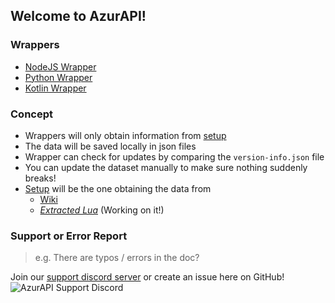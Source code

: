 ## Welcome to AzurAPI!

### Wrappers

- [NodeJS Wrapper](https://www.npmjs.com/package/@azurapi/azurapi)
- [Python Wrapper](https://github.com/AzurAPI/azurapi-py)
- [Kotlin Wrapper](https://github.com/AzurAPI/AzurApi-Kotlin)

### Concept

- Wrappers will only obtain information from [setup](https://github.com/AzurAPI/azurapi-js-setup)
- The data will be saved locally in json files
- Wrapper can check for updates by comparing the `version-info.json` file
- You can update the dataset manually to make sure nothing suddenly breaks!
- [Setup](https://github.com/AzurAPI/azurapi-js-setup) will be the one obtaining the data from
  - [Wiki](https://azurlane.koumakan.jp)
  - _[Extracted Lua](https://github.com/nobbyfix/AzurLaneSource)_ (Working on it!)

### Support or Error Report

> e.g. There are typos / errors in the doc?

Join our [support discord server](http://discord.gg/aAEdys8) or create an issue here on GitHub!<br>
![AzurAPI Support Discord](https://discordapp.com/api/guilds/648206344729526272/widget.png?style=banner2)
